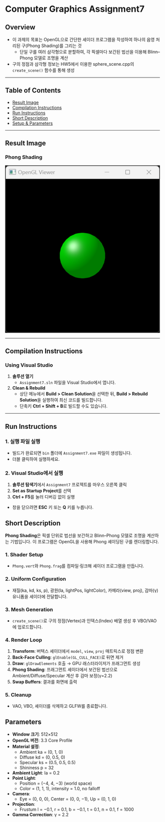 # Computer Graphics Assignment7

## Overview

- 이 과제의 목표는 OpenGL으로 간단한 셰이더 프로그램을 작성하여 하나의 음영 처리된 구(Phong Shading)를 그리는 것
  - 단일 구를 여러 삼각형으로 분할하여, 각 픽셀마다 보간된 법선을 이용해 Blinn–Phong 모델로 조명을 계산
- 구의 정점과 삼각형 정보는 HW5에서 이용한 sphere_scene.cpp의 `create_scene()` 함수를 통해 생성

---

## Table of Contents

- [Result Image](#result-image)  
- [Compilation Instructions](#compilation-instructions)  
- [Run Instructions](#run-instructions)  
- [Short Description](#short-description)  
- [Setup & Parameters](#Parameters) 
---

## Result Image

### Phong Shading  
![Phong Shading](./Assignment7_Phong_Img.png)  

---

## Compilation Instructions

### Using Visual Studio
1. **솔루션 열기**  
   - `Assignment7.sln` 파일을 Visual Studio에서 엽니다.
2. **Clean & Rebuild**  
   - 상단 메뉴에서 **Build > Clean Solution**을 선택한 뒤, **Build > Rebuild Solution**을 실행하여 최신 코드를 빌드합니다.  
   - 단축키 **Ctrl + Shift + B**로 빌드할 수도 있습니다.

---

## Run Instructions

### 1. 실행 파일 실행
- 빌드가 완료되면 `bin` 폴더에 `Assignment7.exe` 파일이 생성됩니다.  
- 더블 클릭하여 실행하세요.

### 2. Visual Studio에서 실행
1. **솔루션 탐색기**에서 `Assignment7` 프로젝트를 마우스 오른쪽 클릭  
2. **Set as Startup Project**를 선택  
3. **Ctrl + F5**를 눌러 디버깅 없이 실행

- 창을 닫으려면 **ESC** 키 또는 **Q** 키를 누릅니다.  


## Short Description

**Phong Shading**은 픽셀 단위로 법선을 보간하고 Blinn–Phong 모델로 조명을 계산하는 기법입니다. 이 프로그램은 OpenGL을 사용해 Phong 셰이딩된 구를 렌더링합니다.

### 1. Shader Setup
- `Phong.vert`와 `Phong.frag`를 컴파일·링크해 셰이더 프로그램을 만듭니다.

### 2. Uniform Configuration
- 재질(ka, kd, ks, p), 광원(Ia, lightPos, lightColor), 카메라(view, proj), 감마(γ) 유니폼을 셰이더에 전달합니다.

### 3. Mesh Generation
- `create_scene()`로 구의 정점(Vertex)과 인덱스(Index) 배열 생성 후 VBO/VAO에 업로드합니다.

### 4. Render Loop
1. **Transform**: 버텍스 셰이더에서 `model`, `view`, `proj` 매트릭스로 정점 변환  
2. **Back-Face Culling**: `glEnable(GL_CULL_FACE)`로 뒤면 제거  
3. **Draw**: `glDrawElements` 호출 → GPU 래스터라이저가 프래그먼트 생성  
4. **Phong Shading**: 프래그먼트 셰이더에서 보간된 법선으로 Ambient/Diffuse/Specular 계산 후 감마 보정(γ=2.2)  
5. **Swap Buffers**: 결과를 화면에 출력  

### 5. Cleanup
- VAO, VBO, 셰이더를 삭제하고 GLFW를 종료합니다.  

## Parameters

- **Window 크기**: 512×512  
- **OpenGL 버전**: 3.3 Core Profile  
- **Material 설정**:  
  - Ambient ka = (0, 1, 0)  
  - Diffuse kd = (0, 0.5, 0)  
  - Specular ks = (0.5, 0.5, 0.5)  
  - Shininess p = 32  
- **Ambient Light**: Ia = 0.2  
- **Point Light**:  
  - Position = (−4, 4, −3) (world space)  
  - Color = (1, 1, 1), intensity = 1.0, no falloff  
- **Camera**:  
  - Eye = (0, 0, 0), Center = (0, 0, −1), Up = (0, 1, 0)  
- **Projection**:  
  - Frustum l = −0.1, r = 0.1, b = −0.1, t = 0.1, n = 0.1, f = 1000  
- **Gamma Correction**: γ = 2.2  

